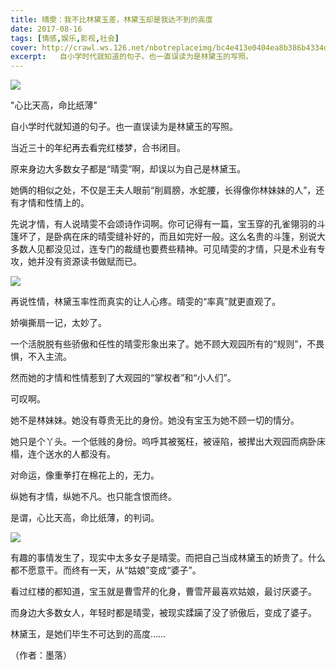 ```yaml
---
title: 晴雯：我不比林黛玉差，林黛玉却是我达不到的高度
date: 2017-08-16
tags: [情感,娱乐,影视,社会]
cover: http://crawl.ws.126.net/nbotreplaceimg/bc4e413e0404ea8b386b4334d5ba150d/1f8f4e4da2e0991345ff65735fe20211.jpg
excerpt:   自小学时代就知道的句子。也一直误读为是林黛玉的写照。
---
```

![](http://crawl.ws.126.net/nbotreplaceimg/bc4e413e0404ea8b386b4334d5ba150d/1f8f4e4da2e0991345ff65735fe20211.jpg)  

"心比天高，命比纸薄"

自小学时代就知道的句子。也一直误读为是林黛玉的写照。

当近三十的年纪再去看完红楼梦，合书闭目。

原来身边大多数女子都是“晴雯”啊，却误以为自己是林黛玉。

她俩的相似之处，不仅是王夫人眼前“削肩膀，水蛇腰，长得像你林妹妹的人”，还有才情和性情上的。

先说才情，有人说晴雯不会颂诗作词啊。你可记得有一篇，宝玉穿的孔雀翎羽的斗篷坏了，是卧病在床的晴雯缝补好的，而且如完好一般。这么名贵的斗篷，别说大多数人见都没见过，连专门的裁缝也要费些精神。可见晴雯的才情，只是术业有专攻，她并没有资源读书做赋而已。

![](http://crawl.ws.126.net/nbotreplaceimg/49dc115816087eac67b3eab55e507b87/e60136d858aaf3317231ae1b0ff61fdd.jpg)  

再说性情，林黛玉率性而真实的让人心疼。晴雯的“率真”就更直观了。

娇嗔撕扇一记，太妙了。

一个活脱脱有些骄傲和任性的晴雯形象出来了。她不顾大观园所有的“规则”，不畏惧，不入主流。

然而她的才情和性情惹到了大观园的“掌权者”和“小人们”。

可叹啊。

她不是林妹妹。她没有尊贵无比的身份。她没有宝玉为她不顾一切的情分。

她只是个丫头。一个低贱的身份。呜呼其被冤枉，被诬陷，被撵出大观园而病卧床榻，连个送水的人都没有。

对命运，像重拳打在棉花上的，无力。

纵她有才情，纵她不凡。也只能含恨而终。

是谓，心比天高，命比纸薄，的判词。

![](http://crawl.ws.126.net/nbotreplaceimg/49dc115816087eac67b3eab55e507b87/962ee7338f1a17fef9e3db459d8337f2.jpg)  

有趣的事情发生了，现实中太多女子是晴雯。而把自己当成林黛玉的娇贵了。什么都不愿意干。而终有一天，从“姑娘”变成“婆子”。

看过红楼的都知道，宝玉就是曹雪芹的化身，曹雪芹最喜欢姑娘，最讨厌婆子。

而身边大多数女人，年轻时都是晴雯，被现实蹂躏了没了骄傲后，变成了婆子。

林黛玉，是她们毕生不可达到的高度……

（作者：墨落）

